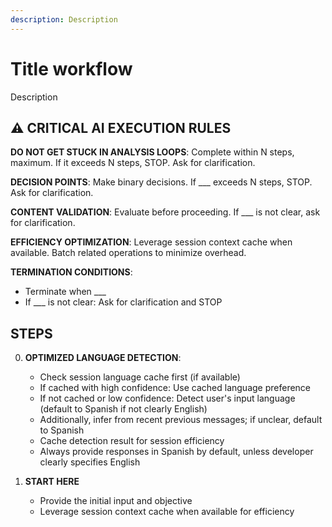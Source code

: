 ```yaml
---
description: Description
---
```


# Title workflow

Description

## ⚠️ CRITICAL AI EXECUTION RULES

**DO NOT GET STUCK IN ANALYSIS LOOPS**: Complete within N steps, maximum. If it exceeds N steps, STOP. Ask for clarification.

**DECISION POINTS**: Make binary decisions. If \_\_\_ exceeds N steps, STOP. Ask for clarification.

**CONTENT VALIDATION**: Evaluate before proceeding. If \_\_\_ is not clear, ask for clarification.

**EFFICIENCY OPTIMIZATION**: Leverage session context cache when available. Batch related operations to minimize overhead.

**TERMINATION CONDITIONS**:

- Terminate when \_\_\_
- If \_\_\_ is not clear: Ask for clarification and STOP

## STEPS

0. **OPTIMIZED LANGUAGE DETECTION**:
   - Check session language cache first (if available)
   - If cached with high confidence: Use cached language preference
   - If not cached or low confidence: Detect user's input language (default to Spanish if not clearly English)
   - Additionally, infer from recent previous messages; if unclear, default to Spanish
   - Cache detection result for session efficiency
   - Always provide responses in Spanish by default, unless developer clearly specifies English

1. **START HERE**
   - Provide the initial input and objective
   - Leverage session context cache when available for efficiency
